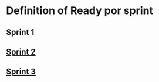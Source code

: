 <h1>Definition of Ready por sprint</h1>

<h2>Sprint 1</h2>
<a href="#">
<h2>Sprint 2</h2>
<a href="#">
<h2>Sprint 3</h2>
<a href="#">